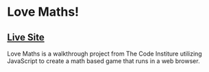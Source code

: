 # Love Maths!
## [Live Site](https://danmorriss.github.io/love-maths/)
Love Maths is a walkthrough project from The Code Institure utilizing JavaScript to create a math based game that runs in a web browser.